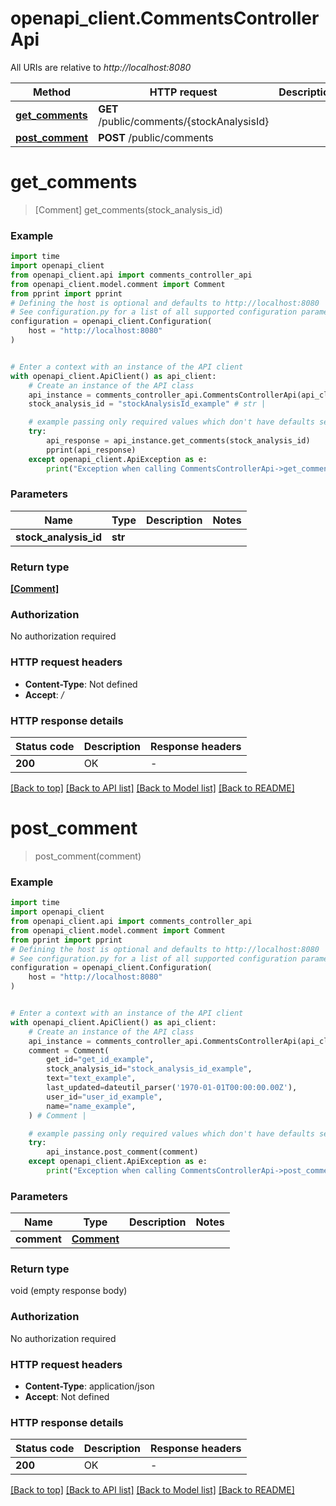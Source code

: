 # openapi_client.CommentsControllerApi

All URIs are relative to *http://localhost:8080*

Method | HTTP request | Description
------------- | ------------- | -------------
[**get_comments**](CommentsControllerApi.md#get_comments) | **GET** /public/comments/{stockAnalysisId} | 
[**post_comment**](CommentsControllerApi.md#post_comment) | **POST** /public/comments | 


# **get_comments**
> [Comment] get_comments(stock_analysis_id)



### Example

```python
import time
import openapi_client
from openapi_client.api import comments_controller_api
from openapi_client.model.comment import Comment
from pprint import pprint
# Defining the host is optional and defaults to http://localhost:8080
# See configuration.py for a list of all supported configuration parameters.
configuration = openapi_client.Configuration(
    host = "http://localhost:8080"
)


# Enter a context with an instance of the API client
with openapi_client.ApiClient() as api_client:
    # Create an instance of the API class
    api_instance = comments_controller_api.CommentsControllerApi(api_client)
    stock_analysis_id = "stockAnalysisId_example" # str | 

    # example passing only required values which don't have defaults set
    try:
        api_response = api_instance.get_comments(stock_analysis_id)
        pprint(api_response)
    except openapi_client.ApiException as e:
        print("Exception when calling CommentsControllerApi->get_comments: %s\n" % e)
```


### Parameters

Name | Type | Description  | Notes
------------- | ------------- | ------------- | -------------
 **stock_analysis_id** | **str**|  |

### Return type

[**[Comment]**](Comment.md)

### Authorization

No authorization required

### HTTP request headers

 - **Content-Type**: Not defined
 - **Accept**: */*


### HTTP response details
| Status code | Description | Response headers |
|-------------|-------------|------------------|
**200** | OK |  -  |

[[Back to top]](#) [[Back to API list]](../README.md#documentation-for-api-endpoints) [[Back to Model list]](../README.md#documentation-for-models) [[Back to README]](../README.md)

# **post_comment**
> post_comment(comment)



### Example

```python
import time
import openapi_client
from openapi_client.api import comments_controller_api
from openapi_client.model.comment import Comment
from pprint import pprint
# Defining the host is optional and defaults to http://localhost:8080
# See configuration.py for a list of all supported configuration parameters.
configuration = openapi_client.Configuration(
    host = "http://localhost:8080"
)


# Enter a context with an instance of the API client
with openapi_client.ApiClient() as api_client:
    # Create an instance of the API class
    api_instance = comments_controller_api.CommentsControllerApi(api_client)
    comment = Comment(
        get_id="get_id_example",
        stock_analysis_id="stock_analysis_id_example",
        text="text_example",
        last_updated=dateutil_parser('1970-01-01T00:00:00.00Z'),
        user_id="user_id_example",
        name="name_example",
    ) # Comment | 

    # example passing only required values which don't have defaults set
    try:
        api_instance.post_comment(comment)
    except openapi_client.ApiException as e:
        print("Exception when calling CommentsControllerApi->post_comment: %s\n" % e)
```


### Parameters

Name | Type | Description  | Notes
------------- | ------------- | ------------- | -------------
 **comment** | [**Comment**](Comment.md)|  |

### Return type

void (empty response body)

### Authorization

No authorization required

### HTTP request headers

 - **Content-Type**: application/json
 - **Accept**: Not defined


### HTTP response details
| Status code | Description | Response headers |
|-------------|-------------|------------------|
**200** | OK |  -  |

[[Back to top]](#) [[Back to API list]](../README.md#documentation-for-api-endpoints) [[Back to Model list]](../README.md#documentation-for-models) [[Back to README]](../README.md)

